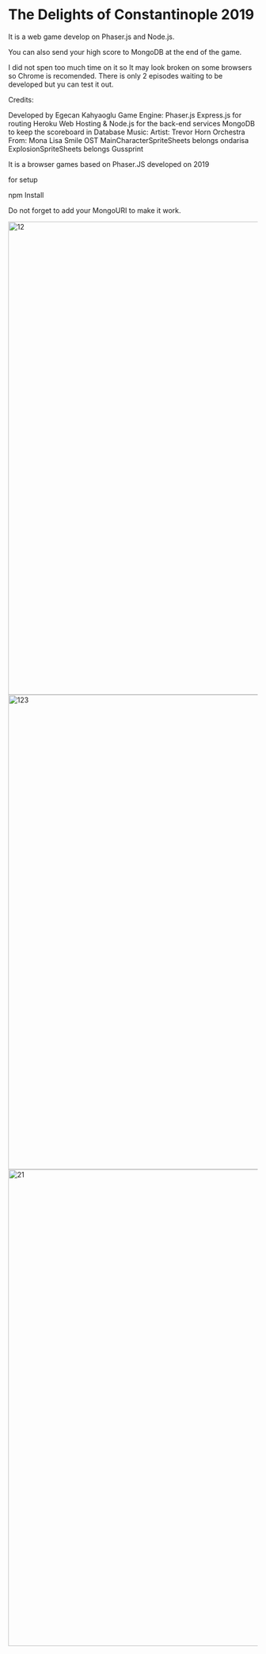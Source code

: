 # The Delights of Constantinople 2019

It is a web game develop on Phaser.js and Node.js.

You can also send your high score to MongoDB at the end of the game.

I did not spen too much time on it so It may look broken on some browsers so Chrome is recomended. 
There is only 2 episodes waiting to be developed but yu can test it out.

Credits:

Developed by Egecan Kahyaoglu
Game Engine: Phaser.js
Express.js for routing
Heroku Web Hosting & Node.js for the back-end services
MongoDB to keep the scoreboard in Database
Music: Artist: Trevor Horn Orchestra From: Mona Lisa Smile OST
MainCharacterSpriteSheets belongs ondarisa
ExplosionSpriteSheets belongs Gussprint


It is a browser games based on Phaser.JS developed on 2019

 for setup

 npm Install
 
 Do not forget to add your MongoURI to make it work.
 
 <img width="953" alt="12" src="https://user-images.githubusercontent.com/45043515/115086117-a8ae0200-9ed9-11eb-8bb1-ecfd49d8036e.png">
<img width="956" alt="123" src="https://user-images.githubusercontent.com/45043515/115086119-a8ae0200-9ed9-11eb-9fe3-57b915814034.png">
<img width="960" alt="21" src="https://user-images.githubusercontent.com/45043515/115086120-a9469880-9ed9-11eb-9a36-5798c24e9f78.png">

 
